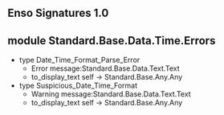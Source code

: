 ## Enso Signatures 1.0
## module Standard.Base.Data.Time.Errors
- type Date_Time_Format_Parse_Error
    - Error message:Standard.Base.Data.Text.Text
    - to_display_text self -> Standard.Base.Any.Any
- type Suspicious_Date_Time_Format
    - Warning message:Standard.Base.Data.Text.Text
    - to_display_text self -> Standard.Base.Any.Any
